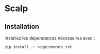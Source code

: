 # Scalp

## Installation

Installez les dépendances nécessaires avec :

```bash
pip install -r requirements.txt
```

